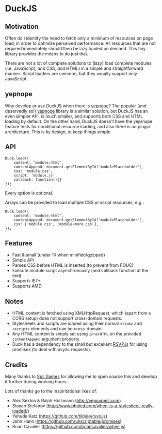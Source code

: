 # DuckJS

## Motivation

Often do I identify the need to fetch only a minimum of resources on page load, in order to optimize perceived performance. All resources that are not required immediately should then be lazy loaded on demand. This tiny library provides the means to do just that.

There are not a lot of complete solutions to (lazy) load complete modules (i.e. JavaScript, _and_ CSS, _and_ HTML) in a simple and straightforward manner. Script loaders are common, but they usually support only JavaScript.

## yepnope

Why develop or use DuckJS when there is [yepnope](http://yepnopejs.com)? The popular (and deservedly so!) [yepnope](http://yepnopejs.com) library is a similar solution, but DuckJS has an even simpler API, is much smaller, and supports both CSS and HTML loading by default. On the other hand, DuckJS doesn't have the yep/nope feature tests for conditional resource loading, and also there is no plugin architecture. This is by design, to keep things simple.

## API

    Duck.load({
        content: 'module.html',
        contentAppend: document.getElementById('modulePlaceholder'),
        css: 'module.css',
        script: 'module.js',
        callback: function(){}
    });

Every option is optional.

Arrays can be provided to load multiple CSS or script resources, e.g.:

    Duck.load({
        content: 'module.html',
        contentAppend: document.getElementById('modulePlaceholder'),
        css: ['module.css', 'module-more.css'],
    });

## Features

* Fast & small (under 1K when minified/gzipped)
* Simple API
* Parses CSS before HTML is inserted (to prevent from FOUC)
* Execute module script asynchronously (and callback function at the end)
* Supports IE7+
* Supports AMD

## Notes

* HTML content is fetched using XMLHttpRequest, which (apart from a CORS setup) does not support cross-domain requests.
* Stylesheets and scripts are loaded using their normal ``<link>`` and ``<script>`` elements and can be cross-domain.
* Any HTML content is simply set using `innerHTML` on the provided `contentAppend` argument property.
* Duck has a dependency to the small but excellent [RSVP.js](https://github.com/tildeio/rsvp.js) for using promises (to deal with async requests).

## Credits

Many thanks to [Spil Games](http://www.spilgames.com) for allowing me to open source this and develop it further during working hours.

Lots of thanks go to the inspiritational likes of:

* Alex Sexton & Ralph Holzmann (http://yepnopejs.com)
* Stoyan Stefanov (http://www.phpied.com/when-is-a-stylesheet-really-loaded/)
* Yehuda Katz (https://github.com/tildeio/rsvp.js)
* John Hann (https://github.com/unscriptable/promises)
* Brian Cavalier (https://github.com/briancavalier/when.js)

